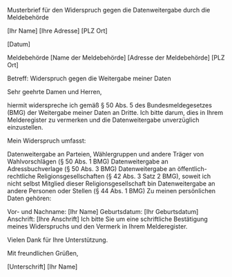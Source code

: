 Musterbrief für den Widerspruch gegen die Datenweitergabe durch die Meldebehörde

[Ihr Name]
[Ihre Adresse]
[PLZ Ort]

[Datum]

Meldebehörde [Name der Meldebehörde]
[Adresse der Meldebehörde]
[PLZ Ort]

Betreff: Widerspruch gegen die Weitergabe meiner Daten

Sehr geehrte Damen und Herren,

hiermit widerspreche ich gemäß § 50 Abs. 5 des Bundesmeldegesetzes (BMG) der Weitergabe meiner Daten an Dritte. Ich bitte darum, dies in Ihrem Melderegister zu vermerken und die Datenweitergabe unverzüglich einzustellen.

Mein Widerspruch umfasst:

Datenweitergabe an Parteien, Wählergruppen und andere Träger von Wahlvorschlägen (§ 50 Abs. 1 BMG)
Datenweitergabe an Adressbuchverlage (§ 50 Abs. 3 BMG)
Datenweitergabe an öffentlich-rechtliche Religionsgesellschaften (§ 42 Abs. 3 Satz 2 BMG), soweit ich nicht selbst Mitglied dieser Religionsgesellschaft bin
Datenweitergabe an andere Personen oder Stellen (§ 44 Abs. 1 BMG)
Zu meinen persönlichen Daten gehören:

Vor- und Nachname: [Ihr Name]
Geburtsdatum: [Ihr Geburtsdatum]
Anschrift: [Ihre Anschrift]
Ich bitte Sie um eine schriftliche Bestätigung meines Widerspruchs und den Vermerk in Ihrem Melderegister.

Vielen Dank für Ihre Unterstützung.

Mit freundlichen Grüßen,

[Unterschrift]
[Ihr Name]
